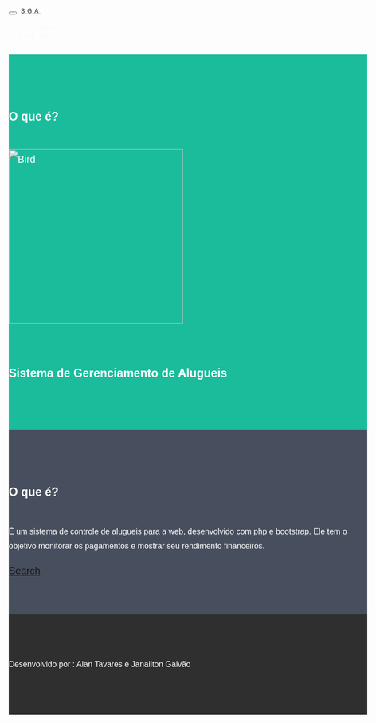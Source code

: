 <!DOCTYPE html>
<html lang="en">
<head>
  <!-- Theme Made By www.w3schools.com - No Copyright -->
  <title>Sistema de Gerenciamento de Alugueis</title>
  <meta charset="utf-8">
  <meta name="viewport" content="width=device-width, initial-scale=1">
  <link rel="stylesheet" href="https://maxcdn.bootstrapcdn.com/bootstrap/3.3.7/css/bootstrap.min.css">
  <link href="https://fonts.googleapis.com/css?family=Montserrat" rel="stylesheet">
  <script src="https://ajax.googleapis.com/ajax/libs/jquery/3.2.1/jquery.min.js"></script>
  <script src="https://maxcdn.bootstrapcdn.com/bootstrap/3.3.7/js/bootstrap.min.js"></script>
  <style>
  body {
      font: 20px Montserrat, sans-serif;
      line-height: 1.8;
      color: #f5f6f7;
  }
  p {font-size: 16px;}
  .margin {margin-bottom: 45px;}
  .bg-1 { 
      background-color: #1abc9c; /* Green */
      color: #ffffff;
  }
  .bg-2 { 
      background-color: #474e5d; /* Dark Blue */
      color: #ffffff;
  }
  .bg-3 { 
      background-color: #ffffff; /* White */
      color: #555555;
  }
  .bg-4 { 
      background-color: #2f2f2f; /* Black Gray */
      color: #fff;
  }
  .container-fluid {
      padding-top: 70px;
      padding-bottom: 70px;
  }
  .navbar {
      padding-top: 15px;
      padding-bottom: 15px;
      border: 0;
      border-radius: 0;
      margin-bottom: 0;
      font-size: 12px;
      letter-spacing: 5px;
  }
  .navbar-nav  li a:hover {
      color: #1abc9c !important;
  }
  </style>
</head>
<body>

<!-- Navbar -->
<nav class="navbar navbar-default">
  <div class="container">
    <div class="navbar-header">
      <button type="button" class="navbar-toggle" data-toggle="collapse" data-target="#myNavbar">
        <span class="icon-bar"></span>
        <span class="icon-bar"></span>
        <span class="icon-bar"></span>                        
      </button>
      <a class="navbar-brand" href="#">SGA</a>
    </div>
    <div class="collapse navbar-collapse" id="myNavbar">
      <ul class="nav navbar-nav navbar-right">
       
      </ul>
    </div>
  </div>
</nav>

<!-- First Container -->
<div class="container-fluid bg-1 text-center">
  <h3 class="margin">O que é?</h3>
  <img src="https://previews.123rf.com/images/glopphy/glopphy1501/glopphy150100102/35965185-House-and-leaf-Real-Estate-vector-image-concept-of-closing--Stock-Photo.jpg" class="img-responsive img-circle margin" style="display:inline" alt="Bird" width="350" height="350">
  <h3>Sistema de Gerenciamento de Alugueis</h3>
</div>

<!-- Second Container -->
<div class="container-fluid bg-2 text-center">
  <h3 class="margin">O que é?</h3>
  <p> É um sistema de controle de alugueis para a web, desenvolvido com php e bootstrap. Ele tem o objetivo monitorar os pagamentos e mostrar seu rendimento financeiros.</p>
  <a href="#" class="btn btn-default btn-lg">
    <span class="glyphicon glyphicon-search"></span> Search
  </a>
</div>



<!-- Footer -->
<footer class="container-fluid bg-4 text-center">
  <p>Desenvolvido por : Alan Tavares e Janailton Galvão</p> 
</footer>

</body>
</html>